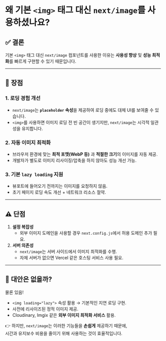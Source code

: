 # 왜 기본 `<img>` 태그 대신 `next/image`를 사용하셨나요?

## ✅ 결론

기본 `<img>` 태그 대신 `next/image` 컴포넌트를 사용한 이유는 **사용성 향상** 및 **성능 최적화**를 빠르게 구현할 수 있기 때문입니다.

---

## 🚀 장점

### 1. 로딩 경험 개선

- `next/image`는 **`placeholder` 속성**을 제공하여 로딩 중에도 대체 UI를 보여줄 수 있습니다.
- `<img>`를 사용하면 이미지 로딩 전 빈 공간이 생기지만, `next/image`는 시각적 일관성을 유지합니다.

### 2. 자동 이미지 최적화

- 브라우저 환경에 맞는 **최적 포맷(WebP 등)** 과 **적절한 크기**의 이미지를 자동 제공.
- 개발자가 별도로 이미지 리사이징/압축을 하지 않아도 성능 개선 가능.

### 3. 기본 `lazy loading` 지원

- 뷰포트에 들어오기 전까지는 이미지를 요청하지 않음.
- 초기 페이지 로딩 속도 개선 + 네트워크 리소스 절약.

---

## ⚠️ 단점

1. **설정 복잡성**
   - 외부 이미지 도메인을 사용할 경우 `next.config.js`에서 허용 도메인 추가 필요.
2. **서버 의존성**
   - `next/image`는 서버 사이드에서 이미지 최적화를 수행.
   - 자체 서버가 없으면 Vercel 같은 호스팅 서비스 사용 필요.

---

## 🧐 대안은 없을까?

물론 있음!

- `<img loading="lazy">` 속성 활용 → 기본적인 지연 로딩 구현.
- 사전에 리사이즈된 정적 이미지 제공.
- Cloudinary, Imgix 같은 **외부 이미지 최적화 서비스** 활용.

👉 하지만, `next/image`는 이러한 기능들을 **손쉽게** 제공하기 때문에,  
시간과 유지보수 비용을 줄이기 위해 사용하는 것이 효율적입니다.
